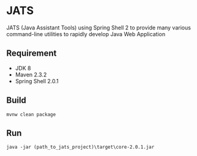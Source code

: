 # JATS
JATS (Java Assistant Tools) using Spring Shell 2 to provide many various command-line utilities to rapidly develop Java Web Application

## Requirement
* JDK 8
* Maven 2.3.2
* Spring Shell 2.0.1

## Build
```
mvnw clean package
```

## Run
```
java -jar (path_to_jats_project)\target\core-2.0.1.jar
```
